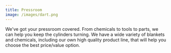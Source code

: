 ```yaml
---
title: Pressroom
image: /images/dart.png
---
```


<!-- split -->
We've got your pressroom covered. From chemicals to tools to parts, we can help you keep the cylinders turning. We have a wide variety of blankets and chemicals, including our own high quality product line, that will help you choose the best price/value option.
